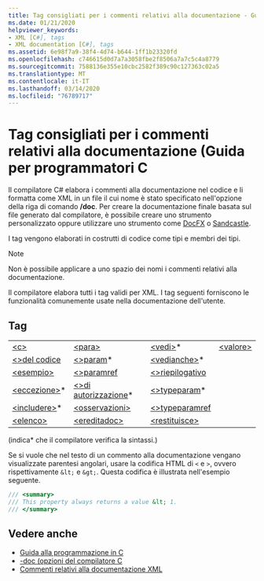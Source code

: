 ```yaml
---
title: Tag consigliati per i commenti relativi alla documentazione - Guida alla programmazione in C
ms.date: 01/21/2020
helpviewer_keywords:
- XML [C#], tags
- XML documentation [C#], tags
ms.assetid: 6e98f7a9-38f4-4d74-b644-1ff1b23320fd
ms.openlocfilehash: c746615d0d7a7a3058fbe2f8506a7a7c5c4a8779
ms.sourcegitcommit: 7588136e355e10cbc2582f389c90c127363c02a5
ms.translationtype: MT
ms.contentlocale: it-IT
ms.lasthandoff: 03/14/2020
ms.locfileid: "76789717"
---
```

# <a name="recommended-tags-for-documentation-comments-c-programming-guide"></a>Tag consigliati per i commenti relativi alla documentazione (Guida per programmatori C

Il compilatore C# elabora i commenti alla documentazione nel codice e li formatta come XML in un file il cui nome è stato specificato nell'opzione della riga di comando **/doc**. Per creare la documentazione finale basata sul file generato dal compilatore, è possibile creare uno strumento personalizzato oppure utilizzare uno strumento come [DocFX](https://dotnet.github.io/docfx/) o [Sandcastle](https://github.com/EWSoftware/SHFB).

I tag vengono elaborati in costrutti di codice come tipi e membri dei tipi.

> [!NOTE]
> Non è possibile applicare a uno spazio dei nomi i commenti relativi alla documentazione.  
  
 Il compilatore elabora tutti i tag validi per XML. I tag seguenti forniscono le funzionalità comunemente usate nella documentazione dell'utente.  
  
## <a name="tags"></a>Tag  
  
|||||  
|---|---|---|---|
|[\<c>](./code-inline.md)|[\<para>](./para.md)|[\<vedi>](./see.md)*|[\<valore>](./value.md)  
|[\<>del codice](./code.md)|[\<>param](./param.md)*|[\<vedianche>](./seealso.md)*|  
|[\<esempio>](./example.md)|[\<>paramref](./paramref.md)|[\<>riepilogativo](./summary.md)|  
|[\<eccezione>](./exception.md)*|[\<>di autorizzazione](./permission.md)*|[\<>typeparam](./typeparam.md)*|  
|[\<includere>](./include.md)*|[\<osservazioni>](./remarks.md)|[\<>typeparamref](./typeparamref.md)|  
|[\<elenco>](./list.md)|[\<ereditadoc>](./inheritdoc.md)|[\<restituisce>](./returns.md)|
  
(indica\* che il compilatore verifica la sintassi.)

Se si vuole che nel testo di un commento alla documentazione vengano visualizzate parentesi angolari, usare la codifica HTML di `<` e `>`, ovvero rispettivamente `&lt;` e `&gt;`. Questa codifica è illustrata nell'esempio seguente.

```csharp
/// <summary>
/// This property always returns a value &lt; 1.
/// </summary>
```

## <a name="see-also"></a>Vedere anche

- [Guida alla programmazione in C](../index.md)
- [-doc (opzioni del compilatore C](../../language-reference/compiler-options/doc-compiler-option.md)
- [Commenti relativi alla documentazione XML](./index.md)
